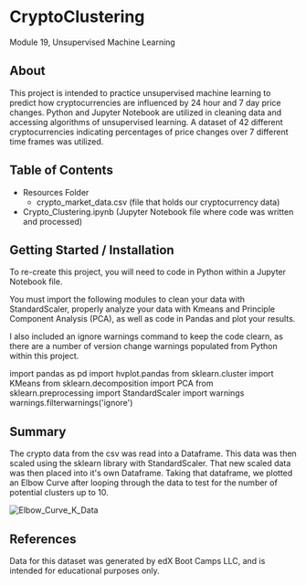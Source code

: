 # CryptoClustering
Module 19, Unsupervised Machine Learning

## About
This project is intended to practice unsupervised machine learning to predict how cryptocurrencies are influenced by 24 hour and 7 day price changes. Python and Jupyter Notebook are utilized in cleaning data and accessing algorithms of unsupervised learning. A dataset of 42 different cryptocurrencies indicating percentages of price changes over 7 different time frames was utilized.

## Table of Contents
* Resources Folder
  * crypto_market_data.csv (file that holds our cryptocurrency data)
* Crypto_Clustering.ipynb (Jupyter Notebook file where code was written and processed)

## Getting Started / Installation
To re-create this project, you will need to code in Python within a Jupyter Notebook file.  

You must import the following modules to clean your data with StandardScaler, properly analyze your data with Kmeans and Principle Component Analysis (PCA), as well as code in Pandas and plot your results.  

I also included an ignore warnings command to keep the code clearn, as there are a number of version change warnings populated from Python within this project. 

import pandas as pd
import hvplot.pandas
from sklearn.cluster import KMeans
from sklearn.decomposition import PCA
from sklearn.preprocessing import StandardScaler
import warnings
warnings.filterwarnings('ignore')

## Summary
The crypto data from the csv was read into a Dataframe. This data was then scaled using the sklearn library with StandardScaler. That new scaled data was then placed into it's own Dataframe. Taking that dataframe, we plotted an Elbow Curve after looping through the data to test for the number of potential clusters up to 10.

![Elbow_Curve_K_Data](https://github.com/EBPaz/CryptoClustering/assets/131284675/e3352272-9511-4a25-b57a-f77f00f51b3c)



## References

Data for this dataset was generated by edX Boot Camps LLC, and is intended for educational purposes only.

